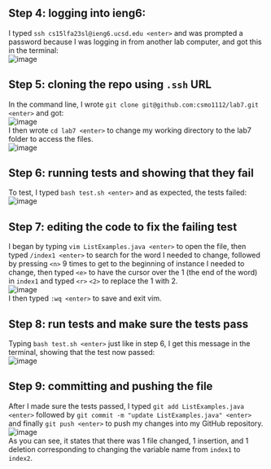 ## Step 4: logging into ieng6:  
I typed `ssh cs15lfa23sl@ieng6.ucsd.edu <enter>` and was prompted a password because I was logging in from another lab computer, and got this in the terminal:  
![image](https://github.com/csmo1112/cse15l-lab-reports/assets/147008706/76fa66a4-8c29-4b72-86b9-7a7a240f8420)  

## Step 5: cloning the repo using `.ssh` URL  
In the command line, I wrote `git clone git@github.com:csmo1112/lab7.git <enter>` and got:  
![image](https://github.com/csmo1112/cse15l-lab-reports/assets/147008706/ccf2aaad-4586-4160-aef1-d7999e191c8a)  
I then wrote `cd lab7 <enter>` to change my working directory to the lab7 folder to access the files.  
![image](https://github.com/csmo1112/cse15l-lab-reports/assets/147008706/b64c14aa-830f-4827-9b10-d50b1ecdead4)  

## Step 6: running tests and showing that they fail  
To test, I typed `bash test.sh <enter>` and as expected, the tests failed:  
![image](https://github.com/csmo1112/cse15l-lab-reports/assets/147008706/c7077379-7c8b-49c0-a4fa-46f42ad0fc53)  

## Step 7: editing the code to fix the failing test  
I began by typing `vim ListExamples.java <enter>` to open the file, then typed `/index1 <enter>` to search for the word I needed to change, followed by pressing `<n>` 9 times to get to the beginning of instance I needed to change, then typed `<e>` to have the cursor over the 1 (the end of the word) in `index1` and typed `<r>` `<2>` to replace the 1 with 2.  
![image](https://github.com/csmo1112/cse15l-lab-reports/assets/147008706/7b78dd8b-27da-41db-b323-f9d2c263a68c)  
I then typed `:wq <enter>` to save and exit vim.  

## Step 8: run tests and make sure the tests pass  
Typing `bash test.sh <enter>` just like in step 6, I get this message in the terminal, showing that the test now passed:  
![image](https://github.com/csmo1112/cse15l-lab-reports/assets/147008706/c64d1a4d-fe48-44cb-8243-816fed24840b)

## Step 9: committing and pushing the file  
After I made sure the tests passed, I typed `git add ListExamples.java <enter>` followed by `git commit -m "update ListExamples.java" <enter>` and finally `git push <enter>` to push my changes into my GitHub repository.  
![image](https://github.com/csmo1112/cse15l-lab-reports/assets/147008706/a3941a7c-60bc-4a8c-b319-3b375b63b725)  
As you can see, it states that there was 1 file changed, 1 insertion, and 1 deletion corresponding to changing the variable name from `index1` to `index2`.
